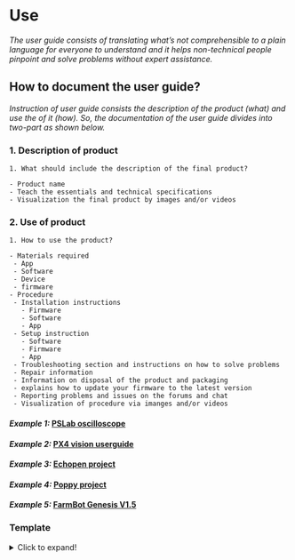# **Use**

*The user guide consists of translating what’s not comprehensible to a plain language for everyone to understand and it helps non-technical people pinpoint and solve problems without expert assistance.*

## **How to document the user guide?**

*Instruction of user guide consists the description of the product (what) and use the of it (how). So, the documentation of the user guide divides into two-part as shown below.* 

### **1. Description of product** 

  ```
1. What should include the description of the final product?

  - Product name
  - Teach the essentials and technical specifications 
  - Visualization the final product by images and/or videos

```
### **2. Use of product** 

 ```
 1. How to use the product?

- Materials required
  - App
  - Software
  - Device 
  - firmware
- Procedure
  - Installation instructions  
    - Firmware
    - Software
    - App
  - Setup instruction 
    - Software
    - Firmware
    - App
  - Troubleshooting section and instructions on how to solve problems 
  - Repair information
  - Information on disposal of the product and packaging
  - explains how to update your firmware to the latest version
  - Reporting problems and issues on the forums and chat
  - Visualization of procedure via imanges and/or videos 
  ```
   
 #### *Example 1:* [PSLab oscilloscope](https://docs.pslab.io/tutorials/oscilloscope.html#tutorials-oscilloscope--page-root) 
  
 #### *Example 2:* [PX4 vision userguide](https://docs.px4.io/master/en/#how-do-i-get-started)
 
 #### *Example 3:* [Echopen project](https://echopen.gitbooks.io/echopen_prototyping/content/introduction/new_introduction.html) 
 
 #### *Example 4:* [Poppy project ]( https://docs.poppy-project.org/en/)
 
 #### *Example 5:* [FarmBot Genesis V1.5 ]( https://genesis.farm.bot/v1.5/Extras/troubleshooting)

### Template
<details>
  <summary>Click to expand!</summary>
 
 ### Documentation of user guide
 
  #### 1. Description of product
  1. ...
     
 #### 2. Use of product
  1. Materials required
      * ...
  2. Procedure
      * ...
  3. Setup instruction
  4. Troubleshooting
  5. Repair information
  6. ...
 
</details>

